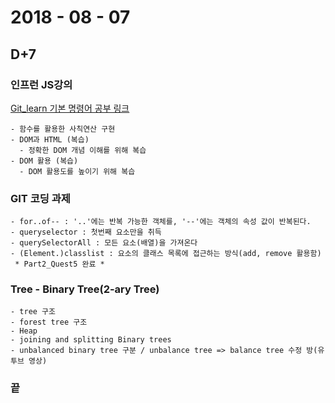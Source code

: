 # 2018 - 08 - 07 #
## D+7 ##


### 인프런 JS강의 ###
[Git_learn 기본 명령어 공부 링크](https://learngitbranching.js.org/)
```
- 함수를 활용한 사칙연산 구현
- DOM과 HTML (복습)
  - 정확한 DOM 개념 이해를 위해 복습
- DOM 활용 (복습)
  - DOM 활용도를 높이기 위해 복습
```


### GIT 코딩 과제 ###
```
- for..of-- : '..'에는 반복 가능한 객체를, '--'에는 객체의 속성 값이 반복된다.
- queryselector : 첫번째 요소만을 취득
- querySelectorAll : 모든 요소(배열)을 가져온다
- (Element.)classlist : 요소의 클래스 목록에 접근하는 방식(add, remove 활용함)
 * Part2_Quest5 완료 *
```


### Tree - Binary Tree(2-ary Tree) ###
```
- tree 구조
- forest tree 구조
- Heap
- joining and splitting Binary trees
- unbalanced binary tree 구분 / unbalance tree => balance tree 수정 방(유투브 영상)
```


### 끝 ###
